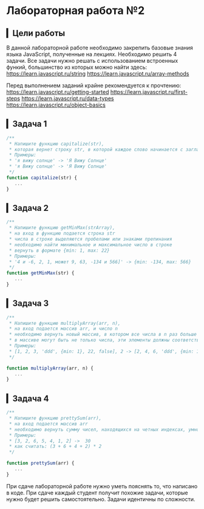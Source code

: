# Лабораторная работа №2

## ▎Цели работы

В данной лабораторной работе необходимо закрепить базовые знания языка JavaScript, полученные на лекциях. Необходимо решить 4 задачи. Все задачи нужно решать с использованием встроенных функий, большинство из которых можно найти здесь: 
https://learn.javascript.ru/string
https://learn.javascript.ru/array-methods

Перед выполнением заданий крайне рекомендуется к прочтению:
https://learn.javascript.ru/getting-started
https://learn.javascript.ru/first-steps
https://learn.javascript.ru/data-types
https://learn.javascript.ru/object-basics

## ▎Задача 1
```js
/**
 * Напишите функцию capitalize(str),
 * которая вернет строку str, в которой каждое слово начинается с заглавной буквы.
 * Примеры:
 * 'я вижу солнце' -> 'Я Вижу Солнце'
 * 'я Вижу солнце' -> 'Я Вижу Солнце'
 */
function capitalize(str) {
   ...   
}
```
## ▎Задача 2
```js
/**
 * Напишите функцию getMinMax(strArray),
 * на вход в функцию подается строка str
 * числа в строке выделяются пробелами или знаками препинания
 * необходимо найти минимальное и максимальное число в строке
 * вернуть в формате {min: 1, max: 22}
 * Примеры:
 * '4 и -6, 2, 1, может 9, 63, -134 и 566]' -> {min: -134, max: 566}
 */
function getMinMax(str) {
   ...
}
```

## ▎Задача 3
```js
/**
 * Напишите функцию multiplyArray(arr, n),
 * на вход подается массив arr, и число n
 * необходимо вернуть новый массив, в котором все числа в n раз больше исходного
 * в массиве могут быть не только числа, эти элементы должны соответствовать исходным (не числа не трогать)
 * Примеры:
 * [1, 2, 3, 'ddd', {min: 1}, 22, false], 2 -> [2, 4, 6, 'ddd', {min: 1}, 44, false]
 */

function multiplyArray(arr, n) {
   ...
}
```

## ▎Задача 4
```js
/**
 * Напишите функцию prettySum(arr),
 * на вход подается массив arr
 * необходимо вернуть сумму чисел, находящихся на четных индексах, умноженную на последний элемент
 * Примеры:
 * [3, 2, 6, 5, 4, 1, 2] ->  30 
 * как считать: (3 + 6 + 4 + 2) * 2
 */

function prettySum(arr) {
   ...
}
```

При сдаче лабораторной работе нужно уметь пояснять то, что написано в коде. При сдаче каждый студент получит похожие задачи, которые нужно будет решить самостоятельно. Задачи идентичны по сложности.